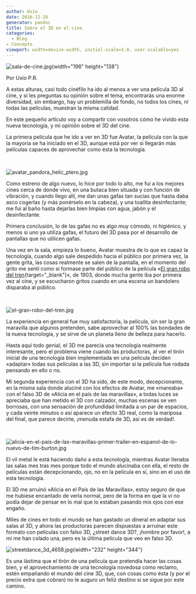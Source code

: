 ```yaml
---
author: Uxío
date: 2016-12-26
generator: pandoc
title: Sobre el 3D en el cine
categories:
  - Blog
- Concepto
viewport: width=device-width, initial-scale=1.0, user-scalable=yes
---
```




![sala-de-cine.jpg](http://www.amenito.com/uploads/sala-de-cine.jpg?v=1275908780144){width="196"
height="138"}

Por Uxío P.R.

A estas alturas, casi todo cinéfilo ha ido al menos a ver una película
3D al cine, y si les preguntas su opinión sobre el tema, encontrarás una
enorme diversidad, sin embargo, hay un problemilla de fondo, no todos
los cines, ni todas las películas, muestran la misma calidad.

En este pequeño artículo voy a compartir con vosotros cómo he vivido
esta nueva tecnología, y mi opinión sobre el 3D del cine.

La primera película que he ido a ver en 3D fue Avatar, la película con
la que la mayoría se ha iniciado en el 3D, aunque está por ver si
llegarán más películas capaces de aprovechar como ésta la tecnología.

 

![avatar_pandora_helic_ptero.jpg](http://entelequia.bligoo.com/media/users/1/79903/images/public/4621/avatar_pandora_helic_ptero.jpg?v=1275908540815)

Como estreno de algo nuevo, lo hice por todo lo alto, me fui a los
mejores cines cerca de donde vivo, en una butaca bien situada y con
función de vibración, y cuando llego allí, me dan unas gafas tan sucias
que hasta daba asco cogerlas (y más ponérselo en la cabeza), y una
toallita desinfectante; me fui al baño hasta dejarlas bien limpias con
agua, jabón y el desinfectante.

Primera conclusión, lo de las gafas no es algo muy cómodo, ni higiénico,
y menos si uno ya utiliza gafas, el futuro del 3D pasa por el desarrollo
de pantallas que no utilicen gafas.

Una vez en la sala, empieza lo bueno, Avatar muestra de lo que es capaz
la tecnología, cuando algo sale despedido hacia el público por primera
vez, la gente grita, las cosas realmente se salen de la pantalla, en el
momento del grito me sentí como si formase parte del público de la
película «[El gran robo del
tren](http://www.cinematismo.com/cine-de-aventuras/el-gran-robo-del-tren/){target="_blank"}«,
de 1903, donde mucha gente iba por primera vez al cine, y se escucharon
gritos cuando en una escena un bandolero disparaba al público.

 

![el-gran-robo-del-tren.jpg](http://www.cinematismo.com/img/el-gran-robo-del-tren.jpg?v=1275908562842)

La experiencia en general fue muy satisfactoria, la película, sin ser la
gran maravilla que algunos pretenden, sabe aprovechar al 100% las
bondades de la nueva tecnología, y se sirve de un planeta lleno de
belleza para hacerlo.

Hasta aquí todo genial, el 3D me parecía una tecnología realmente
interesante, pero el problema viene cuando las productoras, al ver el
tirón inicial de una tecnología bien implementada en una película
deciden «adaptar» todas sus películas a las 3D, sin importar si la
película fue rodada pensando en ello o no.

Mi segunda experiencia con el 3D ha sido, de este modo, decepcionante,
en la misma sala donde aluciné con los efectos de Avatar, me «mareaba»
con el falso 3D de «Alicia en el país de las maravillas», a todas luces
se apreciaba que han metido el 3D con calzador, muchas escenas se ven
borrosas, con una sensación de profundidad limitada a un par de
espacios, y cada veinte minutos o así aparece un efecto 3D real, como la
mariposa del final, que parece decirte, ¡menuda estafa de 3D, así es de
verdad!.

 

![alicia-en-el-pais-de-las-maravillas-primer-trailer-en-espanol-de-lo-nuevo-de-tim-burton.jpg](http://www.notasdecine.es/files/2009/07/alicia-en-el-pais-de-las-maravillas-primer-trailer-en-espanol-de-lo-nuevo-de-tim-burton.jpg?v=1275908631160)

El vil metal le está haciendo daño a esta tecnología, mientras Avatar
llenaba las salas mes tras mes porque todo el mundo alucinaba con ella,
el resto de películas están decepcionando, ojo, no en la película en sí,
sino en el uso de esta tecnología.

El 3D me arruinó «Alicia en el País de las Maravillas», estoy seguro de
que me hubiese encantado de verla normal, pero de la forma en que la vi
no podía dejar de pensar en lo mal que lo estaban pasando mis ojos con
ese engaño.

Miles de cines en todo el mundo se han gastado un dineral en adaptar sus
salas al 3D, y ahora las productoras parecen dispuestas a arruinar este
formato con películas con falso 3D, ¿street dance 3D?, ¡hombre por
favor!, a mi me han colado una, pero es la última película que veo en
falso 3D.

![streetdance_3d_4658.jpg](http://www.elseptimoarte.net/carteles/streetdance_3d_4658.jpg?v=1275908665313){width="232"
height="344"}

Es una lástima que el tirón de una película que pretendía hacer las
cosas bien, y el aprovechamiento de una tecnología novedosa como
reclamo, estén empañando el mundo del cine 3D, que, con cosas como ésta
(y por el precio extra que cobran) no le auguro un feliz destino si se
sigue por este camino.
